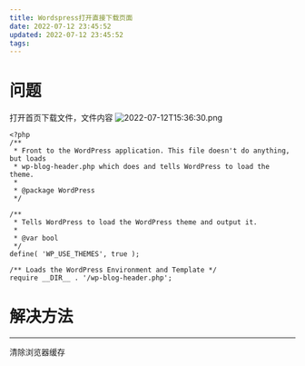 ```yaml
---
title: Wordspress打开直接下载页面
date: 2022-07-12 23:45:52
updated: 2022-07-12 23:45:52
tags:
---
```

# 问题
打开首页下载文件，文件内容
![2022-07-12T15:36:30.png][1]

```
<?php
/**
 * Front to the WordPress application. This file doesn't do anything, but loads
 * wp-blog-header.php which does and tells WordPress to load the theme.
 *
 * @package WordPress
 */
 
/**
 * Tells WordPress to load the WordPress theme and output it.
 *
 * @var bool
 */
define( 'WP_USE_THEMES', true );
 
/** Loads the WordPress Environment and Template */
require __DIR__ . '/wp-blog-header.php';
```

# 解决方法
----
清除浏览器缓存

  [1]: https://image.200502.xyz/i/2025/01/29/ozyaz1-0.webp